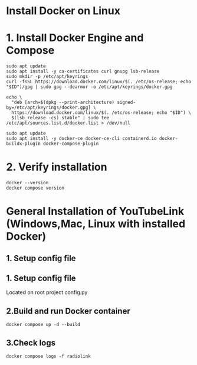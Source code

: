 # Install Docker on Linux

# 1. Install Docker Engine and Compose 
```shell script
sudo apt update
sudo apt install -y ca-certificates curl gnupg lsb-release
sudo mkdir -p /etc/apt/keyrings
curl -fsSL https://download.docker.com/linux/$(. /etc/os-release; echo "$ID")/gpg | sudo gpg --dearmor -o /etc/apt/keyrings/docker.gpg

echo \
  "deb [arch=$(dpkg --print-architecture) signed-by=/etc/apt/keyrings/docker.gpg] \
  https://download.docker.com/linux/$(. /etc/os-release; echo "$ID") \
  $(lsb_release -cs) stable" | sudo tee /etc/apt/sources.list.d/docker.list > /dev/null

sudo apt update
sudo apt install -y docker-ce docker-ce-cli containerd.io docker-buildx-plugin docker-compose-plugin
```
# 2. Verify installation
```shell script
docker --version
docker compose version
```



# General Installation of YouTubeLink (Windows,Mac, Linux with installed Docker)
## 1. Setup config file
## 1. Setup config file
Located on root project config.py

## 2.Build and run Docker container
```shell script
docker compose up -d --build
```
## 3.Check logs
```shell script
docker compose logs -f radiolink
```
